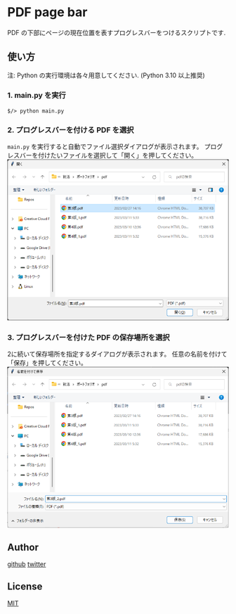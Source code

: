 # PDF page bar

PDF の下部にページの現在位置を表すプログレスバーをつけるスクリプトです.

## 使い方
注: Python の実行環境は各々用意してください. (Python 3.10 以上推奨)

### 1. main.py を実行

    $/> python main.py

### 2. プログレスバーを付ける PDF を選択
`main.py` を実行すると自動でファイル選択ダイアログが表示されます。
プログレスバーを付けたいファイルを選択して「開く」を押してください。
![ss1](https://raw.githubusercontent.com/Daikonnbatake/pdf_page-bar/master/screenshots/ss1.png)

### 3. プログレスバーを付けた PDF の保存場所を選択
2に続いて保存場所を指定するダイアログが表示されます。
任意の名前を付けて「保存」を押してください。
![ss2](https://raw.githubusercontent.com/Daikonnbatake/pdf_page-bar/master/screenshots/ss2.png)

## Author
[github](https://github.com/Daikonnbatake)
[twitter](https://twitter.com/_kagamaru_)

## License
[MIT](https://github.com/Daikonnbatake/pdf_page-bar/blob/main/LICENSE)